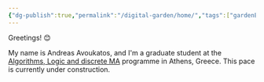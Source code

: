 ```yaml
---
{"dg-publish":true,"permalink":"/digital-garden/home/","tags":["gardenEntry"]}
---
```


Greetings! 😊 

My name is Andreas Avoukatos, and I'm a graduate student at the [Algorithms, Logic and discrete MA](alma.di.uoa.gr) programme in Athens, Greece. This pace is currently under construction. 
